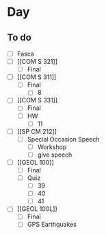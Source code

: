 

# Day 

## To do
- [ ] Fasca
- [ ] [[COM S 321]]
	- [ ] Final
- [ ] [[COM S 311]]
	- [ ] Final
		- [ ] 8
- [ ] [[COM S 331]]
	- [ ] Final
	- [ ] HW
		- [ ] 11
- [ ] [[SP CM 212]]
	- [ ] Special Occasion Speech
		- [ ]  Workshop
		- [ ]  give speech 
- [ ]  [[GEOL 100]]
	- [ ]  Final
	- [ ]  Quiz 
		- [ ]  39
		- [ ]  40
		- [ ]  41
- [ ]  [[GEOL 100L]]
	- [ ]  Final
	- [ ]  GPS Earthquakes 